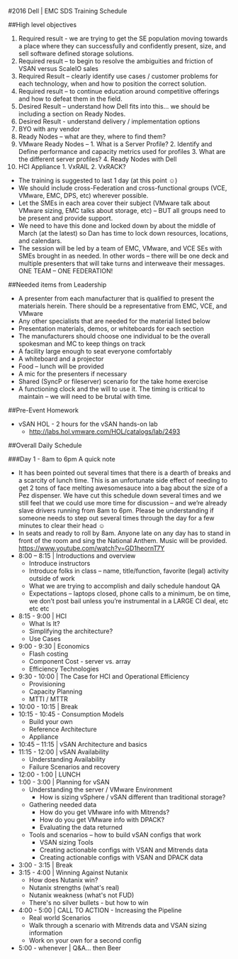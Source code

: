 #2016 Dell | EMC SDS Training Schedule

##High level objectives
1. Required result - we are trying to get the SE population moving towards a place where they can successfully and confidently present, size, and sell software defined storage solutions.
2. Required result – to begin to resolve the ambiguities and friction of VSAN versus ScaleIO sales
3. Required Result – clearly identify use cases / customer problems for each technology, when and how to position the correct solution.
4. Required result – to continue education around competitive offerings and how to defeat them in the field.
5. Desired Result – understand how Dell fits into this…  we should be including a section on Ready Nodes.
6. Desired Result - understand delivery / implementation options
  1. BYO with any vendor
  2. Ready Nodes – what are they, where to find them?
  3. VMware Ready Nodes –
    1. What is a Server Profile?
    2. Identify and Define performance and capacity metrics used for profiles
    3. What are the different server profiles?
    4. Ready Nodes with Dell
  4. HCI Appliance
    1. VxRAIL
    2. VxRACK?


* The training is suggested to last 1 day (at this point ☺)
* We should include cross-Federation and cross-functional groups (VCE, VMware, EMC, DPS, etc) wherever possible.
* Let the SMEs in each area cover their subject (VMware talk about VMware sizing, EMC talks about storage, etc) – BUT all groups need to be present and provide support.  
* We need to have this done and locked down by about the middle of March (at the latest) so Dan has time to lock down resources, locations, and calendars.
* The session will be led by a team of EMC, VMware, and VCE SEs with SMEs brought in as needed.  In other words – there will be one deck and multiple presenters that will take turns and interweave their messages.  ONE TEAM – ONE FEDERATION!

##Needed items from Leadership
* A presenter from each manufacturer that is qualified to present the materials herein.  There should be a representative from EMC, VCE, and VMware
* Any other specialists that are needed for the material listed below
* Presentation materials, demos, or whiteboards for each section
* The manufacturers should choose one individual to be the overall spokesman and MC to keep things on track
* A facility large enough to seat everyone comfortably
* A whiteboard and a projector
* Food – lunch will be provided
* A mic for the presenters if necessary
* Shared (SyncP or fileserver) scenario for the take home exercise
* A functioning clock and the will to use it.  The timing is critical to maintain – we will need to be brutal with time.

##Pre-Event Homework
* vSAN HOL - 2 hours for the vSAN hands-on lab
  * http://labs.hol.vmware.com/HOL/catalogs/lab/2493

##Overall Daily Schedule

###Day 1 - 8am to 6pm
A quick note
* It has been pointed out several times that there is a dearth of breaks and a scarcity of lunch time.  This is an unfortunate side effect of needing to get 2 tons of face melting awesomesauce into a bag about the size of a Pez dispenser.  We have cut this schedule down several times and we still feel that we could use more time for discussion – and we’re already slave drivers running from 8am to 6pm.  Please be understanding if someone needs to step out several times through the day for a few minutes to clear their head ☺
* In seats and ready to roll by 8am.  Anyone late on any day has to stand in front of the room and sing the National Anthem.  Music will be provided.  https://www.youtube.com/watch?v=GD1heornT7Y
* 8:00 – 8:15 | Introductions and overview
  * Introduce instructors
  * Introduce folks in class – name, title/function, favorite (legal) activity outside of work
  * What we are trying to accomplish and daily schedule handout QA
  * Expectations – laptops closed, phone calls to a minimum, be on time, we don’t post bail unless you’re instrumental in a LARGE CI deal, etc etc etc
* 8:15 - 9:00 | HCI
  * What Is It?
  * Simplifying the architecture?
  * Use Cases
* 9:00 - 9:30 | Economics
  * Flash costing
  * Component Cost - server vs. array
  * Efficiency Technologies
* 9:30 - 10:00 | The Case for HCI and Operational Efficiency
  * Provisioning
  * Capacity Planning
  * MTTI / MTTR
* 10:00 - 10:15 | Break
* 10:15 - 10:45 - Consumption Models
  * Build your own
  * Reference Architecture
  * Appliance
* 10:45 – 11:15 | vSAN Architecture and basics
* 11:15 - 12:00 | vSAN Availability
  * Understanding Availability
  * Failure Scenarios and recovery
* 12:00 - 1:00 | LUNCH
* 1:00 - 3:00 | Planning for vSAN
  * Understanding the server / VMware Environment
    * How is sizing vSphere / vSAN different than traditional storage?
  * Gathering needed data
    * How do you get VMware info with Mitrends?
    * How do you get VMware info with DPACK?    
    * Evaluating the data returned
  * Tools and scenarios – how to build vSAN configs that work
    * VSAN sizing Tools
    * Creating actionable configs with VSAN and Mitrends data
    * Creating actionable configs with VSAN and DPACK data
* 3:00 - 3:15 | Break
* 3:15 - 4:00 | Winning Against Nutanix
  * How does Nutanix win?
  * Nutanix strengths (what's real)
  * Nutanix weakness (what's not FUD)
  * There's no silver bullets - but how to win
* 4:00 - 5:00 | CALL TO ACTION - Increasing the Pipeline
  * Real world Scenarios
  * Walk through a scenario with Mitrends data and VSAN sizing information
  * Work on your own for a second config
* 5:00 - whenever | Q&A... then Beer
